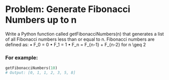 # Problem: Generate Fibonacci Numbers up to n

Write a Python function called getFibonacciNumbers(n) that generates a list of all Fibonacci numbers less than or equal to n. Fibonacci numbers are defined as:
	•	 F_0 = 0 
	•	 F_1 = 1 
	•	 F_n = F_{n-1} + F_{n-2}  for  n \geq 2 

### For example:
```python
getFibonacciNumbers(10)
# Output: [0, 1, 1, 2, 3, 5, 8]
```
